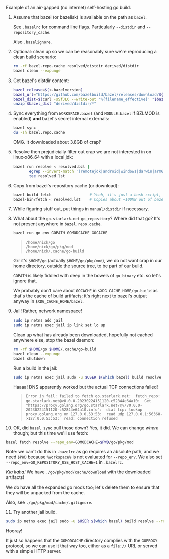 Example of an air-gapped (no internet) self-hosting go build.

1. Assume that bazel (or bazelisk) is available on the path as `bazel`.
   
   See `.bazelrc` for command line flags. Particularly `--distdir` and `--repository_cache`.
   
   Also `.bazelignore`.

2. Optional: clean up so we can be reasonably sure we're reproducing a clean build scenario:
   ```bash
   rm -rf bazel.repo.cache resolved/distdir derived/distdir
   bazel clean --expunge
   ```
   
3. Get bazel's distdir content:
   ```bash
   bazel_release=$(<.bazelversion)
   bazel_url="https://github.com/bazelbuild/bazel/releases/download/${bazel_release}/bazel-${bazel_release}-dist.zip"
   bazel_dist=$(curl -sSfJLO --write-out '%{filename_effective}' "$bazel_url")
   unzip $bazel_dist "derived/distdir/*"
   ```
   
4. Sync everything from `WORKSPACE.bazel` (and `MODULE.bazel` if BZLMOD is enabled) **and** bazel's secret internal externals:  
   ```bash
   bazel sync
   du -sh bazel.repo.cache
   ```
   OMG. It downloaded about 3.8GB of crap‽

5. Resolve then prejudicially filter out crap we are not interested in on linux-x86_64 with a local jdk:
   ```bash
   bazel run resolve < resolved.bzl |
          egrep --invert-match '(remotejdk|android|windows|darwin|arm64|s390x)' |
          tee resolved.lst 
   ```
   
6. Copy from bazel's repository cache (or download):
   ```bash
   bazel build fetch                 # Yeah, it's just a bash script, but let's pretend it's more complicated.
   bazel-bin/fetch < resolved.lst    # Copies about ~100MB out of bazel's repository cache. What's the other 3.7Gb for‽
   ```
   
7. While figuring stuff out, put things in `manual/distdir` if necessary.

8. What about the `go.starlark.net` `go_repository`? Where did that go? It's not present anywhere in `bazel.repo.cache`.
   ```bash
   bazel run go env GOPATH GOMODCACHE GOCACHE
   ```
   >     /home/nick/go
   >     /home/nick/go/pkg/mod
   >     /home/nick/.cache/go-build

   Grr it's `$HOME/go` (actually `$HOME/go/pkg/mod`), we do not want crap in our home directory, outside the source 
   tree, to be part of our build.

   `GOPATH` is likely fiddled with deep in the bowels of `go_binary` etc. so let's ignore that.

   We probably don't care about `GOCACHE` in `$XDG_CACHE_HOME/go-build` as that's the cache of build artifacts; it's
   right next to bazel's output anyway in `$XDG_CACHE_HOME/bazel`. 

9. Jail! Rather, network namespace!
   ```bash
   sudo ip netns add jail
   sudo ip netns exec jail ip link set lo up
   ```
   Clean up what has already been downloaded, hopefully not cached anywhere else, stop the bazel daemon: 
   ```bash
   rm -rf $HOME/go $HOME/.cache/go-build
   bazel clean --expunge
   bazel shutdown
   ``` 
   Run a build in the jail:
   ```bash
   sudo ip netns exec jail sudo -u $USER $(which bazel) build resolve 
   ```
   Haaaa! DNS apparently worked but the actual TCP connections failed!
   > `Error in fail: failed to fetch go.starlark.net: 
   > fetch_repo: go.starlark.net@v0.0.0-20230224151120-c52844e64a10: 
   > Get "https://proxy.golang.org/go.starlark.net/@v/v0.0.0-20230224151120-c52844e64a10.info": 
   > dial tcp: lookup proxy.golang.org on 127.0.0.53:53: 
   > read udp 127.0.0.1:56368->127.0.0.53:53: 
   > read: connection refused`

10. OK, did `bazel sync` pull those down? Yes, it did. We can change _where_ though; but this time we'll use fetch:
   ```bash
   bazel fetch resolve --repo_env=GOMODCACHE=$PWD/go/pkg/mod
   ```
   Note: we can't do this in `.bazelrc` as go requires an absolute path, and we need `$PWD` because `%workspace%` is
   not evaluated for `--repo_env`. We also set `--repo_env=GO_REPOSITORY_USE_HOST_CACHE=1` in `.bazelrc`.
   
   _Kia kaha!_ We have `./go/pkg/mod/cache/download` with the downloaded artifacts! 
   
   We do have all the expanded go mods too; let's delete them to ensure that they will be unpacked from the cache. 

   Also, see `./go/pkg/mod/cache/.gitignore`.

11. Try another jail build.
   ```bash
   sudo ip netns exec jail sudo -u $USER $(which bazel) build resolve --repo_env=GOMODCACHE=$PWD/go/pkg/mod
   ```
   Hooray!

   It just so happens that the `GOMODCACHE` directory complies with the `GOPROXY` protocol, so we can use it 
   that way too, either as a `file://` URL or served with a simple HTTP server.


   